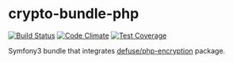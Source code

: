 crypto-bundle-php
=============

[![Build Status](https://api.travis-ci.org/gdbots/crypto-bundle-php.svg)](https://travis-ci.org/gdbots/crypto-bundle-php)
[![Code Climate](https://codeclimate.com/github/gdbots/crypto-bundle-php/badges/gpa.svg)](https://codeclimate.com/github/gdbots/crypto-bundle-php)
[![Test Coverage](https://codeclimate.com/github/gdbots/crypto-bundle-php/badges/coverage.svg)](https://codeclimate.com/github/gdbots/crypto-bundle-php/coverage)

Symfony3 bundle that integrates [defuse/php-encryption](https://github.com/defuse/php-encryption) package.
